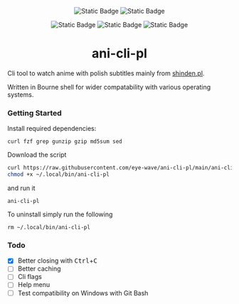 <div align="center">

![Static Badge](https://img.shields.io/badge/linux-gray?style=for-the-badge&logo=linux&logoColor=fff&label=os&color=darklime)
![Static Badge](https://img.shields.io/badge/android-gray?style=for-the-badge&logo=android&logoColor=fff&label=os&color=darklime)

![Static Badge](https://img.shields.io/badge/bash-4EAA25?style=for-the-badge&logo=gnubash&logoColor=fff)
![Static Badge](https://img.shields.io/github/license/eye-wave/ani-cli-pl?style=for-the-badge)
![Static Badge](https://img.shields.io/github/languages/code-size/eye-wave/ani-cli-pl?style=for-the-badge)

# ani-cli-pl
</div>


Cli tool to watch anime with polish subtitles mainly from [shinden.pl](https://shinden.pl).

Written in Bourne shell for wider compatability with various operating systems.

### Getting Started

Install required dependencies:
```
curl fzf grep gunzip gzip md5sum sed
```

Download the script
```bash
curl https://raw.githubusercontent.com/eye-wave/ani-cli-pl/main/ani-cli-pl -o ~/.local/bin/ani-cli-pl
chmod +x ~/.local/bin/ani-cli-pl
```

and run it
```
ani-cli-pl
```

To uninstall simply run the following
```
rm ~/.local/bin/ani-cli-pl
```

### Todo
- [x] Better closing with <kbd>Ctrl</kbd>+<kbd>C</kbd>
- [ ] Better caching
- [ ] Cli flags
- [ ] Help menu
- [ ] Test compatibility on Windows with Git Bash
